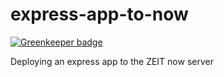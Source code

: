 # express-app-to-now

[![Greenkeeper badge](https://badges.greenkeeper.io/Developerayo/expressjs-app-to-now.svg)](https://greenkeeper.io/)

Deploying an express app to the ZEIT now server
